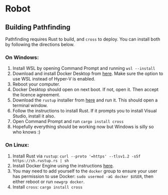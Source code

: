 # Robot

## Building Pathfinding

Pathfinding requires Rust to build, and `cross` to deploy. You can install both
by following the directions below.

### On Windows:

1. Install WSL by opening Command Prompt and running `wsl --install`
2. Download and install Docker Desktop from [here](https://www.docker.com/products/docker-desktop/).
   Make sure the option to use WSL instead of Hyper-V is enabled.
3. Reboot your computer.
4. Docker Desktop should open on next boot. If not, open it. Then accept the licence agreement.
5. Download the `rustup` installer from [here](https://rustup.rs) and run it. This should open a
   terminal window.
6. Follow the instructions to install Rust. If it prompts you to install Visual Studio, install it also.
7. Open Command Prompt and run `cargo install cross`
8. Hopefully everything should be working now but Windows is silly so who knows :)

### On Linux:

1. Install Rust via `rustup`: `curl --proto '=https' --tlsv1.2 -sSf https://sh.rustup.rs | sh`
2. Install Docker Engine using the instructions [here](https://docs.docker.com/engine/install/ubuntu/#install-using-the-repository).
3. You may need to add yourself to the `docker` group to ensure your user has permission to use Docker:
   `sudo usermod -aG docker $USER`, then either reboot or run `newgrp docker`.
4. Install `cross`: `cargo install cross`
